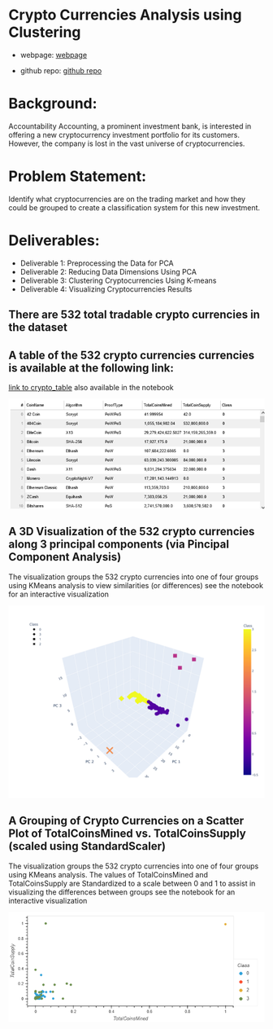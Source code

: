# Crypto Currencies Analysis using Clustering

* webpage: [webpage](https://jamie-miller-rva.github.io/Cryptocurrencies/)

* github repo: [github repo](https://github.com/jamie-miller-rva/Cryptocurrencies)


# Background:
Accountability Accounting, a prominent investment bank, is interested in offering a new cryptocurrency investment portfolio for its customers. However, the company is lost in the vast universe of cryptocurrencies. 

# Problem Statement:
Identify what cryptocurrencies are on the trading market and how they could be grouped to create a classification system for this new investment.

# Deliverables:
* Deliverable 1: Preprocessing the Data for PCA
* Deliverable 2: Reducing Data Dimensions Using PCA
* Deliverable 3: Clustering Cryptocurrencies Using K-means
* Deliverable 4: Visualizing Cryptocurrencies Results

## There are 532 total tradable crypto currencies in the dataset

## A table of the 532 crypto currencies currencies is available at the following link:
[link to crypto_table](https://jamie-miller-rva.github.io/crypto_table/)
also available in the notebook

![crypto_table](./Images/Crypto_table.png)


## A 3D Visualization of the 532 crypto currencies along 3 principal components (via Pincipal Component Analysis)
The visualization groups the 532 crypto currencies into one of four groups using KMeans analysis to view similarities (or differences)
see the notebook for an interactive visualization

![crypto_in_3d](./Images/fig1.svg)

## A Grouping of Crypto Currencies on a Scatter Plot of TotalCoinsMined vs. TotalCoinsSupply (scaled using StandardScaler)
The visualization groups the 532 crypto currencies into one of four groups using KMeans analysis. The values of TotalCoinsMined and TotalCoinsSupply are Standardized to a scale between 0 and 1 to assist in visualizing the differences between groups
see the notebook for an interactive visualization

![crypto scatterplot](./Images/Crypto_ScatterPlot.png)
